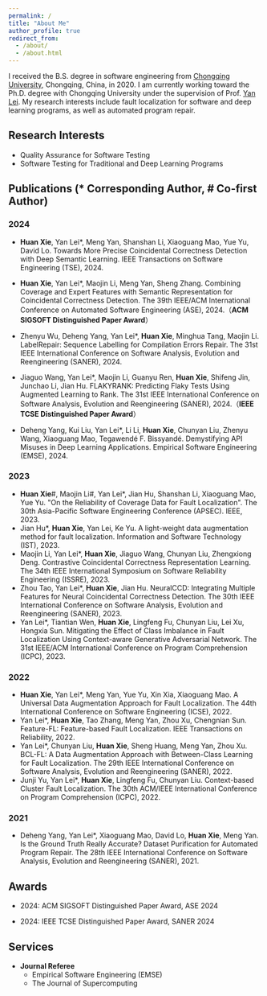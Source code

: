 ```yaml
---
permalink: /
title: "About Me"
author_profile: true
redirect_from: 
  - /about/
  - /about.html
---
```


I received the B.S. degree in software engineering from [Chongqing University](https://english.cqu.edu.cn/), Chongqing, China, in 2020. I am currently working toward the Ph.D. degree with Chongqing University under the supervision of Prof. [Yan Lei](https://yanlei-cs.github.io/). My research interests include fault localization for software and deep learning programs, as well as automated program repair.

## Research Interests

- Quality Assurance for Software Testing
- Software Testing for Traditional and Deep Learning Programs

## Publications **(\* Corresponding Author, # Co-first Author)**

### 2024

-  **Huan Xie**, Yan Lei*, Meng Yan, Shanshan Li, Xiaoguang Mao, Yue Yu, David Lo. Towards More Precise Coincidental Correctness Detection with Deep Semantic Learning. IEEE Transactions on Software Engineering (TSE), 2024.
- **Huan Xie**, Yan Lei*, Maojin Li, Meng Yan, Sheng Zhang. Combining Coverage and Expert Features with Semantic Representation for Coincidental Correctness Detection. The 39th IEEE/ACM International Conference on Automated Software Engineering (ASE), 2024.（**ACM SIGSOFT Distinguished Paper Award**）
- Zhenyu Wu, Deheng Yang, Yan Lei*, **Huan Xie**, Minghua Tang, Maojin Li. LabelRepair: Sequence Labelling for Compilation Errors Repair. The 31st IEEE International Conference on Software Analysis, Evolution and Reengineering (SANER), 2024. 

- Jiaguo Wang, Yan Lei*, Maojin Li, Guanyu Ren, **Huan Xie**, Shifeng Jin, Junchao Li, Jian Hu. FLAKYRANK: Predicting Flaky Tests Using Augmented Learning to Rank. The 31st IEEE International Conference on Software Analysis, Evolution and Reengineering (SANER), 2024.（**IEEE TCSE Distinguished Paper Award**）
- Deheng Yang, Kui Liu, Yan Lei*, Li Li, **Huan Xie**, Chunyan Liu, Zhenyu Wang, Xiaoguang Mao, Tegawendé F. Bissyandé. Demystifying API Misuses in Deep Learning Applications. Empirical Software Engineering (EMSE), 2024.

### 2023

- **Huan Xie**#, Maojin Li#, Yan Lei*, Jian Hu, Shanshan Li, Xiaoguang Mao, Yue Yu. "On the Reliability of Coverage Data for Fault Localization". The 30th Asia-Pacific Software Engineering Conference (APSEC). IEEE, 2023.
- Jian Hu*, **Huan Xie**, Yan Lei, Ke Yu. A light-weight data augmentation method for fault localization. Information and Software Technology (IST), 2023.
- Maojin Li, Yan Lei*, **Huan Xie**, Jiaguo Wang, Chunyan Liu, Zhengxiong Deng. Contrastive Coincidental Correctness Representation Learning. The 34th IEEE International Symposium on Software Reliability Engineering (ISSRE), 2023.
- Zhou Tao, Yan Lei*, **Huan Xie**, Jian Hu. NeuralCCD: Integrating Multiple Features for Neural Coincidental Correctness Detection. The 30th IEEE International Conference on Software Analysis, Evolution and Reengineering (SANER), 2023.
- Yan Lei*, Tiantian Wen, **Huan Xie**, Lingfeng Fu, Chunyan Liu, Lei Xu, Hongxia Sun. Mitigating the Effect of Class Imbalance in Fault Localization Using Context-aware Generative Adversarial Network. The 31st IEEE/ACM International Conference on Program Comprehension (ICPC), 2023.

### 2022

- **Huan Xie**, Yan Lei*, Meng Yan, Yue Yu, Xin Xia, Xiaoguang Mao. A Universal Data Augmentation Approach for Fault Localization. The 44th International Conference on Software Engineering (ICSE), 2022.
- Yan Lei*, **Huan Xie**, Tao Zhang, Meng Yan, Zhou Xu, Chengnian Sun. Feature-FL: Feature-based Fault Localization. IEEE Transactions on Reliability, 2022.
- Yan Lei*, Chunyan Liu, **Huan Xie**, Sheng Huang, Meng Yan, Zhou Xu. BCL-FL: A Data Augmentation Approach with Between-Class Learning for Fault Localization. The 29th IEEE International Conference on Software Analysis, Evolution and Reengineering (SANER), 2022.
- Junji Yu, Yan Lei*, **Huan Xie**, Lingfeng Fu, Chunyan Liu. Context-based Cluster Fault Localization. The 30th ACM/IEEE International Conference on Program Comprehension (ICPC), 2022.

### 2021

- Deheng Yang, Yan Lei*, Xiaoguang Mao, David Lo, **Huan Xie**, Meng Yan. Is the Ground Truth Really Accurate? Dataset Purification for Automated Program Repair. The 28th IEEE International Conference on Software Analysis, Evolution and Reengineering (SANER), 2021.

## **Awards**

- 2024: ACM SIGSOFT Distinguished Paper Award, ASE 2024

- 2024: IEEE TCSE Distinguished Paper Award, SANER 2024

## Services

- **Journal Referee**
  - Empirical Software Engineering (EMSE)
  - The Journal of Supercomputing


